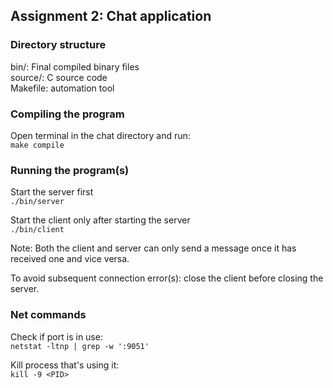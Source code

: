 ## Assignment 2: Chat application

### Directory structure
bin/: Final compiled binary files  
source/: C source code  
Makefile: automation tool  

### Compiling the program
Open terminal in the chat directory and run:  
`make compile`  

### Running the program(s)
Start the server first  
`./bin/server`  

Start the client only after starting the server  
`./bin/client`  

Note:
Both the client and server can only send a message once it has received one and vice versa.  

To avoid subsequent connection error(s): close the client before closing the server.  

### Net commands
Check if port is in use:  
`netstat -ltnp | grep -w ':9051'`  

Kill process that's using it:  
`kill -9 <PID>`
